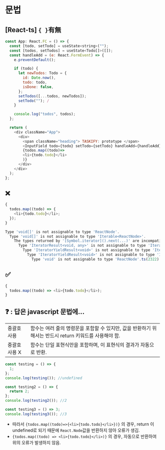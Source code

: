 # 문법

## [React-ts] `{ }`有無

```javascript
const App: React.FC = () => {
  const [todo, setTodo] = useState<string>("");
  const [todos, setTodos] = useState<Todo[]>([]);
  const handleAdd = (e: React.FormEvent) => {
    e.preventDefault();

    if (todo) {
      let newTodos: Todo = {
        id: Date.now(),
        todo: todo,
        isDone: false,
      };
      setTodos([...todos, newTodos]);
      setTodo(""); /
    }

    console.log("todos", todos);
  };

  return (
    <div className="App">
      <div>
        <span className="heading"> TASKIFY: prototype </span>
        <InputField todo={todo} setTodo={setTodo} handleAdd={handleAdd} />
        {todos.map((todo)=>
        <li>{todo.todo}</li>
        )}
      </div>
    </div>
  );
};
```

## ❌

```javascript
{
  todos.map((todo) => {
    <li>{todo.todo}</li>;
  });
}
```

```javascript
Type 'void[]' is not assignable to type 'ReactNode'.
  Type 'void[]' is not assignable to type 'Iterable<ReactNode>'.
    The types returned by '[Symbol.iterator]().next(...)' are incompatible between these types.
      Type 'IteratorResult<void, any>' is not assignable to type 'IteratorResult<ReactNode, any>'.
        Type 'IteratorYieldResult<void>' is not assignable to type 'IteratorResult<ReactNode, any>'.
          Type 'IteratorYieldResult<void>' is not assignable to type 'IteratorYieldResult<ReactNode>'.
            Type 'void' is not assignable to type 'ReactNode'.ts(2322)

```

## ✅

```javascript
{
  todos.map((todo) => <li>{todo.todo}</li>);
}
```

## ❓ : 답은 javascript 문법에...

|               |                                                                                                        |
| ------------- | ------------------------------------------------------------------------------------------------------ |
| 중괄호 사용   | 함수는 여러 줄의 명령문을 포함할 수 있지만, 값을 반환하기 위해서는 반드시 return 키워드를 사용해야 함. |
| 중괄호 사용 X | 함수는 단일 표현식만을 포함하며, 이 표현식의 결과가 자동으로 반환.                                     |

```javascript
const testing = () => {
  1;
};
console.log(testing()); //undefined

const testing2 = () => {
  return 2;
};
console.log(testing2()); //2

const testing3 = () => 3;
console.log(testing3()); //3
```

- 따라서 `{todos.map((todo)=>{<li>{todo.todo}</li>})}` 의 경우, return 이 undefined로 되기 때문에 `React.Node`값을 반환하지 않아 오류가 생김.
- `{todos.map((todo) => <li>{todo.todo}</li>)}` 의 경우, 자동으로 반환하여 위의 오류가 발생하지 않음.
